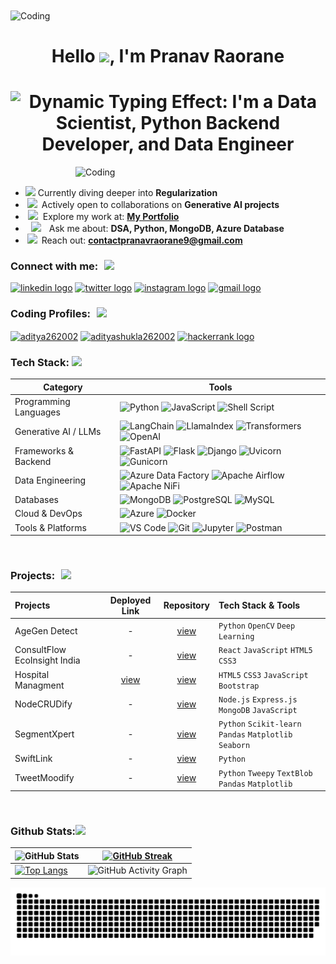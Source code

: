 <img align="center" alt="Coding" width="1200" src="https://miro.medium.com/v2/resize:fit:679/1*yw0TnheAGN-LPneDaTlaxw.gif">

<h1 align="center">Hello <img src="https://user-images.githubusercontent.com/42378118/110234147-e3259600-7f4e-11eb-95be-0c4047144dea.gif" width="30">, I'm Pranav Raorane </h1>
<h1 align="center">
    <img 
  src="https://readme-typing-svg.herokuapp.com/?font=Righteous&size=35&center=true&vCenter=true&width=700&height=70&duration=6000&lines=I'm+a+Data+Scientist;I'm+a+Python+Backend+Developer;I'm+a+Data+Engineer" 
  alt="Dynamic Typing Effect: I'm a Data Scientist, Python Backend Developer, and Data Engineer" 
/>
</h1>

<img align="right" alt="Coding" width="400" src="https://i.pinimg.com/originals/81/17/8b/81178b47a8598f0c81c4799f2cdd4057.gif">
<p align="left"> <a href="https://twitter.com/" target="blank"><img src="https://img.shields.io/twitter/follow/?logo=twitter&style=for-the-badge" alt="" /></a> </p>

- <img src="https://github.com/rudrabarad/rudrabarad/blob/master/Assets/Developer.gif" width="30px"> Currently diving deeper into **Regularization**  
- <img src="https://emojis.slackmojis.com/emojis/images/1531849430/4246/blob-sunglasses.gif?1531849430" width="24px" hspace="3"> Actively open to collaborations on **Generative AI projects**  
- <img src="https://github.com/Adityas266/Adityas266/blob/main/images/hyperkitty.gif" width="24px" hspace="4"> Explore my work at: [**My Portfolio**](https://adityas266.github.io/portfolio/)  
- <img src="https://github.com/Adityas266/Adityas266/blob/main/images/lightning.gif" width="15px" hspace="9"> Ask me about: **DSA, Python, MongoDB, Azure Database**  
- <img src="https://github.com/Adityas266/Adityas266/blob/main/images/message.gif" width="25px" hspace="3"> Reach out: **contactpranavraorane9@gmail.com**


<h3 align="left" fontsize="">Connect with me:<img src="https://github.com/Adityas266/Adityas266/blob/main/images/letterbox.gif" width="25px" hspace="10px"></h3>
<p align="left">
<a href="https://www.linkedin.com/in/pranav-raorane-19743322b/" target="blank"><img src="https://img.shields.io/static/v1?message=LinkedIn&logo=linkedin&label=&color=0077B5&logoColor=white&labelColor=&style=for-the-badge" height="30" alt="linkedin logo"  /></a>
<a href="https://x.com/Pranav_Raorane9" target="blank"><img src="https://img.shields.io/static/v1?message=Twitter&logo=twitter&label=&color=1DA1F2&logoColor=white&labelColor=&style=for-the-badge" height="30" alt="twitter logo"  /></a>
<a href="https://www.instagram.com/pranav_raorane_neo2/?next=%2F" target="blank"><img src="https://img.shields.io/static/v1?message=Instagram&logo=instagram&label=&color=E4405F&logoColor=white&labelColor=&style=for-the-badge" height="30" alt="instagram logo"  /></a>
<a href="mailto:contactpranavraorane9@gmail.com"><img src="https://img.shields.io/static/v1?message=Gmail&logo=gmail&label=&color=D14836&logoColor=white&labelColor=&style=for-the-badge" height="30" alt="gmail logo"  /></a>
</p>
<h3 align="left" fontsize="">Coding Profiles:<img src="https://github.com/rudrabarad/rudrabarad/blob/master/Assets/Designer.gif" width="30px" hspace="10"></h3>
<p align="left">
<a href="https://www.leetcode.com/aditya262002" target="blank"><img align="center" src="https://img.shields.io/badge/-LeetCode-FFA116?style=for-the-badge&logo=LeetCode&logoColor=black" alt="aditya262002" height="30"/></a>
<a href="https://auth.geeksforgeeks.org/user/adityashukla262002" target="blank"><img align="center" src="https://img.shields.io/badge/GeeksforGeeks-298D46?style=for-the-badge&logo=geeksforgeeks&logoColor=white" alt="adityashukla262002" height="30"/></a>
<a href="https://www.hackerrank.com/adityashukla2621" target="blank"><img align="center" src="https://img.shields.io/static/v1?message=HackerRank&logo=hackerrank&label=&color=2EC866&logoColor=white&labelColor=&style=for-the-badge" alt="hackerrank logo" alt="adityashukla2621" /></a></p>

<h3 align="left">Tech Stack:<img src="https://user-images.githubusercontent.com/74038190/212284087-bbe7e430-757e-4901-90bf-4cd2ce3e1852.gif" width="27px" hspace="4"></h3>

| Category                | Tools                                                                                                                                                   |
|-------------------------|---------------------------------------------------------------------------------------------------------------------------------------------------------|
| Programming Languages   | ![Python](https://img.shields.io/badge/python-3670A0?style=for-the-badge&logo=python&logoColor=ffdd54) ![JavaScript](https://img.shields.io/badge/javascript-%23323330.svg?style=for-the-badge&logo=javascript&logoColor=%23F7DF1E) ![Shell Script](https://img.shields.io/badge/shell_script-%23121011.svg?style=for-the-badge&logo=gnu-bash&logoColor=white) |
| Generative AI / LLMs    | ![LangChain](https://img.shields.io/badge/LangChain-%23000000.svg?style=for-the-badge&logoColor=white) ![LlamaIndex](https://img.shields.io/badge/LlamaIndex-blue?style=for-the-badge) ![Transformers](https://img.shields.io/badge/HuggingFace_Transformers-yellow?style=for-the-badge&logo=huggingface&logoColor=black) ![OpenAI](https://img.shields.io/badge/OpenAI-412991?style=for-the-badge&logo=openai&logoColor=white) |
| Frameworks & Backend    | ![FastAPI](https://img.shields.io/badge/fastapi-%2300C7B7.svg?style=for-the-badge&logo=fastapi&logoColor=white) ![Flask](https://img.shields.io/badge/flask-%23000.svg?style=for-the-badge&logo=flask&logoColor=white) ![Django](https://img.shields.io/badge/django-%23092E20.svg?style=for-the-badge&logo=django&logoColor=white) ![Uvicorn](https://img.shields.io/badge/Uvicorn-005571?style=for-the-badge) ![Gunicorn](https://img.shields.io/badge/Gunicorn-darkgreen?style=for-the-badge) |
| Data Engineering        | ![Azure Data Factory](https://img.shields.io/badge/Azure%20Data%20Factory-007FFF?style=for-the-badge&logo=microsoftazure&logoColor=white) ![Apache Airflow](https://img.shields.io/badge/Apache%20Airflow-017CEE?style=for-the-badge&logo=apache-airflow&logoColor=white) ![Apache NiFi](https://img.shields.io/badge/Apache%20NiFi-FF6C37?style=for-the-badge&logo=apache&logoColor=white) |
| Databases               | ![MongoDB](https://img.shields.io/badge/MongoDB-%234ea94b.svg?style=for-the-badge&logo=mongodb&logoColor=white) ![PostgreSQL](https://img.shields.io/badge/PostgreSQL-%23336791.svg?style=for-the-badge&logo=postgresql&logoColor=white) ![MySQL](https://img.shields.io/badge/mysql-%2300000f.svg?style=for-the-badge&logo=mysql&logoColor=white) |
| Cloud & DevOps          | ![Azure](https://img.shields.io/badge/Microsoft%20Azure-0089D6?style=for-the-badge&logo=microsoftazure&logoColor=white) ![Docker](https://img.shields.io/badge/docker-%230db7ed.svg?style=for-the-badge&logo=docker&logoColor=white) |
| Tools & Platforms       | ![VS Code](https://img.shields.io/badge/VS_Code-007ACC?style=for-the-badge&logo=visual%20studio%20code&logoColor=white) ![Git](https://img.shields.io/badge/Git-F05032?style=for-the-badge&logo=git&logoColor=white) ![Jupyter](https://img.shields.io/badge/Jupyter-%23F37626.svg?style=for-the-badge&logo=jupyter&logoColor=white) ![Postman](https://img.shields.io/badge/Postman-black?style=for-the-badge&logo=postman)

<img src="https://www.animatedimages.org/data/media/562/animated-line-image-0184.gif" width="1920" height="2" />

<h3 align="left">Projects:<img src="https://user-images.githubusercontent.com/74038190/216122028-c05b52fb-983e-4ee8-8811-6f30cd9ea5d5.png" width="25px" hspace="10"></h3>

| Projects | Deployed Link | Repository | Tech Stack & Tools |
|:---------|:-------------:|:----------:|:-------------------|
| AgeGen Detect | - | [view](https://github.com/Adityas266/Age-and-gender-detection) | `Python` `OpenCV` `Deep Learning` |
| ConsultFlow EcoInsight India | - | [view](https://github.com/Adityas266/react-project-business-app) | `React` `JavaScript` `HTML5` `CSS3` |
| Hospital Managment | [view](https://adityas266.github.io/Hospital_Managment_Website/) | [view](https://github.com/Adityas266/Hospital_Managment_Website) | `HTML5` `CSS3` `JavaScript` `Bootstrap`|
| NodeCRUDify | - | [view](https://github.com/Adityas266/node_express_crud_api) | `Node.js` `Express.js` `MongoDB` `JavaScript` |
| SegmentXpert | - | [view](https://github.com/Adityas266/Customer-segmentation) | `Python` `Scikit-learn` `Pandas` `Matplotlib` `Seaborn` |
| SwiftLink | - | [view](https://github.com/Adityas266/URL-SHORTNER) | `Python` |
| TweetMoodify | - | [view](https://github.com/Adityas266/Twitter_Sentiment_Analysis) | `Python` `Tweepy` `TextBlob` `Pandas` `Matplotlib` |

<img src="https://www.animatedimages.org/data/media/562/animated-line-image-0184.gif" width="1920" height="2" />
<h3>Github Stats:<img src="https://github.com/Adityas266/Pranav-92/blob/main/images/stats.gif" width="28px"></h3>

| <img src="https://github-readme-stats.vercel.app/api?username=Adityas266&show_icons=true&theme=radical" alt="GitHub Stats" /> | <a href="https://github-readme-streak-stats.herokuapp.com/?user=Adityas266&theme=radical"><img src="https://github-readme-streak-stats.herokuapp.com/?user=Adityas266&theme=radical" alt="GitHub Streak" /></a> |
|--------------- | --------------- |
| [![Top Langs](https://github-readme-stats-rishabh.vercel.app/api/top-langs/?username=Adityas266&hide=GLSL,html&theme=dracula&hide_border=true&border_radius=10&bg_color=15,0d1117,1a1b26&show_icons=true&layout=compact)](https://github.com/anuraghazra/github-readme-stats) |<img src="http://github-profile-summary-cards.vercel.app/api/cards/profile-details?username=Pranav-92&theme=midnight_purple" alt="GitHub Activity Graph" width="600"/>|

<p align="center">
    <img src="https://github.com/Adityas266/Adityas266/blob/output/github-contribution-grid-snake-dark.svg">
</p>
<img src="https://www.animatedimages.org/data/media/562/animated-line-image-0184.gif" width="1920" height="2" />





